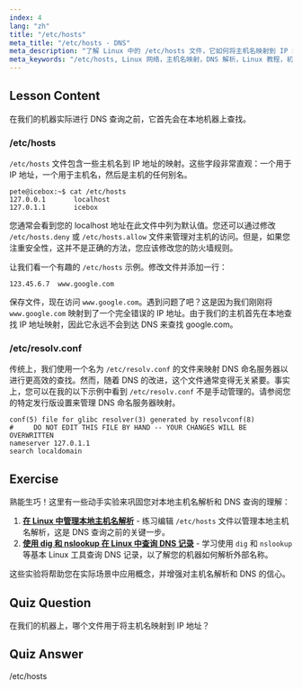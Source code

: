 ```yaml
---
index: 4
lang: "zh"
title: "/etc/hosts"
meta_title: "/etc/hosts - DNS"
meta_description: "了解 Linux 中的 /etc/hosts 文件，它如何将主机名映射到 IP 地址，以及它在 DNS 解析中的作用。理解基本的网络配置。"
meta_keywords: "/etc/hosts, Linux 网络，主机名映射，DNS 解析，Linux 教程，初学者指南"
---
```


## Lesson Content

在我们的机器实际进行 DNS 查询之前，它首先会在本地机器上查找。

### /etc/hosts

`/etc/hosts` 文件包含一些主机名到 IP 地址的映射。这些字段非常直观：一个用于 IP 地址，一个用于主机名，然后是主机的任何别名。

```plaintext
pete@icebox:~$ cat /etc/hosts
127.0.0.1       localhost
127.0.1.1       icebox
```

您通常会看到您的 localhost 地址在此文件中列为默认值。您还可以通过修改 `/etc/hosts.deny` 或 `/etc/hosts.allow` 文件来管理对主机的访问。但是，如果您注重安全性，这并不是正确的方法，您应该修改您的防火墙规则。

让我们看一个有趣的 `/etc/hosts` 示例。修改文件并添加一行：

```plaintext
123.45.6.7  www.google.com
```

保存文件，现在访问 `www.google.com`。遇到问题了吧？这是因为我们刚刚将 `www.google.com` 映射到了一个完全错误的 IP 地址。由于我们的主机首先在本地查找 IP 地址映射，因此它永远不会到达 DNS 来查找 google.com。

### /etc/resolv.conf

传统上，我们使用一个名为 `/etc/resolv.conf` 的文件来映射 DNS 命名服务器以进行更高效的查找。然而，随着 DNS 的改进，这个文件通常变得无关紧要。事实上，您可以在我的以下示例中看到 `/etc/resolv.conf` 不是手动管理的。请参阅您的特定发行版设置来管理 DNS 命名服务器映射。

```plaintext
conf(5) file for glibc resolver(3) generated by resolvconf(8)
#     DO NOT EDIT THIS FILE BY HAND -- YOUR CHANGES WILL BE OVERWRITTEN
nameserver 127.0.1.1
search localdomain
```

## Exercise

熟能生巧！这里有一些动手实验来巩固您对本地主机名解析和 DNS 查询的理解：

1. **[在 Linux 中管理本地主机名解析](https://labex.io/zh/labs/comptia-manage-local-hostname-resolution-in-linux-592792)** - 练习编辑 `/etc/hosts` 文件以管理本地主机名解析，这是 DNS 查询之前的关键一步。
2. **[使用 dig 和 nslookup 在 Linux 中查询 DNS 记录](https://labex.io/zh/labs/comptia-query-dns-records-in-linux-with-dig-and-nslookup-592796)** - 学习使用 `dig` 和 `nslookup` 等基本 Linux 工具查询 DNS 记录，以了解您的机器如何解析外部名称。

这些实验将帮助您在实际场景中应用概念，并增强对主机名解析和 DNS 的信心。

## Quiz Question

在我们的机器上，哪个文件用于将主机名映射到 IP 地址？

## Quiz Answer

/etc/hosts

